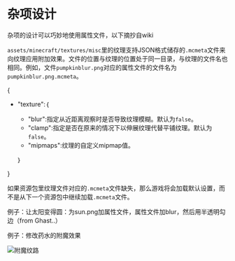 # 杂项设计

杂项的设计可以巧妙地使用属性文件，以下摘抄自wiki

`assets/minecraft/textures/misc`里的纹理支持JSON格式储存的`.mcmeta`文件来向纹理应用附加效果。文件的位置与纹理的位置处于同一目录，与纹理的文件名也相同。例如，文件`pumpkinblur.png`对应的属性文件的文件名为`pumpkinblur.png.mcmeta`。


{

- "texture":｛

  -  "blur":指定从近距离观察时是否导致纹理模糊。默认为`false`。
  -  "clamp":指定是否在原来的情况下以伸展纹理代替平铺纹理。默认为`false`。
  -  "mipmaps":纹理的自定义mipmap值。

  ｝

}


如果资源包里纹理文件对应的`.mcmeta`文件缺失，那么游戏将会加载默认设置，而不是从下一个资源包中继续加载`.mcmeta`文件。

例子：让太阳变得圆：为sun.png加属性文件，属性文件加blur，然后用半透明勾边（from Ghast..）

例子：修改药水的附魔效果

![附魔纹路](https://s4.ax1x.com/2022/02/06/Hu2t39.png)